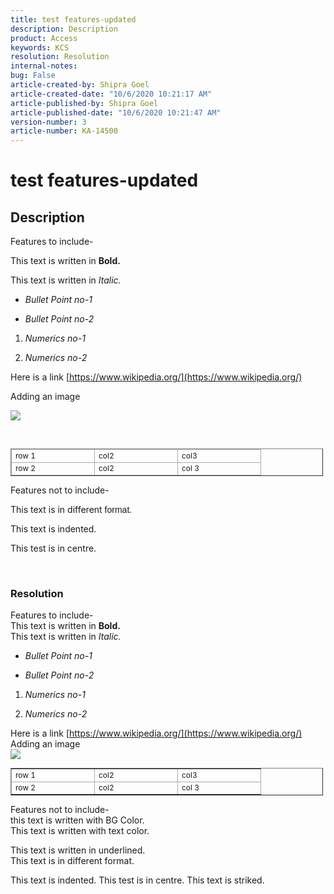 ```yaml
---  
title: test features-updated  
description: Description  
product: Access  
keywords: KCS  
resolution: Resolution  
internal-notes:   
bug: False  
article-created-by: Shipra Goel  
article-created-date: "10/6/2020 10:21:17 AM"  
article-published-by: Shipra Goel  
article-published-date: "10/6/2020 10:21:47 AM"  
version-number: 3  
article-number: KA-14500  
---  
```


# test features-updated

## Description

Features to include-   

This text is written in **Bold.**  

This text is written in *Italic.*


*   *Bullet Point no-1*
	
*   *Bullet Point no-2*




1.  *Numerics no-1*
	
2.  *Numerics no-2*

Here is a link [https://www.wikipedia.org/](https://www.wikipedia.org/)  

Adding an image   

![](/api/data/v9.0/msdyn_knowledgearticleimages%28b30d98a8-bd07-eb11-a813-000d3a98f7e7%29/msdyn_blobfile/$value)  

 
<table border="1" cellpadding="1" cellspacing="0" style="border-collapse:collapse;font-size:12px;width:500px;">
	<tbody>
		<tr>
			<td style="border-color:rgb(171, 171, 171);border-width:1px;border-style:solid;width:120px;">row 1</td>
			<td style="border-color:rgb(171, 171, 171);border-width:1px;border-style:solid;width:120px;">col2</td>
			<td style="border-color:rgb(171, 171, 171);border-width:1px;border-style:solid;width:120px;">col3</td>
		</tr>
		<tr>
			<td style="border-color:rgb(171, 171, 171);border-width:1px;border-style:solid;width:120px;">row 2</td>
			<td style="border-color:rgb(171, 171, 171);border-width:1px;border-style:solid;width:120px;">col2 </td>
			<td style="border-color:rgb(171, 171, 171);border-width:1px;border-style:solid;width:120px;">col 3</td>
		</tr>
	</tbody>
</table>
  


Features not to include-   


This text is in different <span style="font-family:'Arial Black',Arial,sans-serif;">format.</span>

This text is indented.

This test is in centre.

 




### Resolution

Features to include-   
 This text is written in **Bold.**  
 This text is written in *Italic.*

*   *Bullet Point no-1*
	
*   *Bullet Point no-2*




1.  *Numerics no-1*
	
2.  *Numerics no-2*




Here is a link [https://www.wikipedia.org/](https://www.wikipedia.org/)  
 Adding an image   
 ![](/api/data/v9.0/msdyn_knowledgearticleimages%28e376bfca-f906-eb11-a813-000d3a98f7e7%29/msdyn_blobfile/$value)  



<table border="1" cellpadding="1" cellspacing="0" style="border-collapse:collapse; font-size:12px; width:500px">
	<tbody>
		<tr>
			<td style="border-color:#ababab; width:120px">row 1</td>
			<td style="border-color:#ababab; width:120px">col2</td>
			<td style="border-color:#ababab; width:120px">col3</td>
		</tr>
		<tr>
			<td style="border-color:#ababab; width:120px">row 2</td>
			<td style="border-color:#ababab; width:120px">col2 </td>
			<td style="border-color:#ababab; width:120px">col 3</td>
		</tr>
	</tbody>
</table>



 Features not to include-   
 this text is written with BG Color.  
 This text is written with text color.  

 This text is written in underlined.  
 This text is in different format.

This text is indented. This test is in centre. This text is striked.
